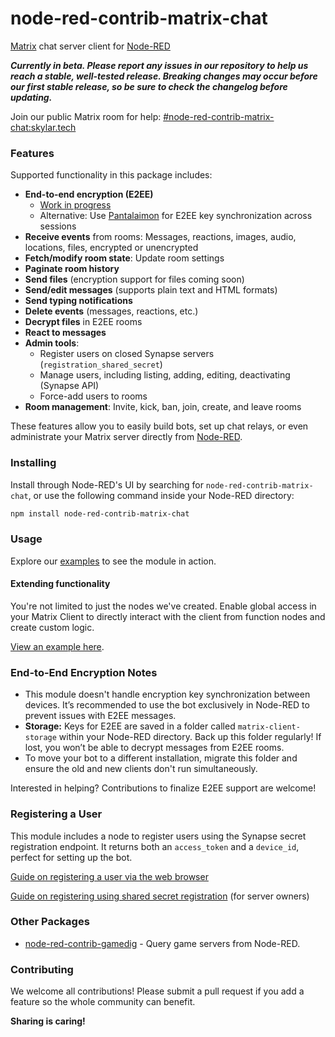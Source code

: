# node-red-contrib-matrix-chat
[Matrix](https://matrix.org/) chat server client for [Node-RED](https://nodered.org/)

***Currently in beta. Please report any issues in our repository to help us reach a stable, well-tested release. Breaking changes may occur before our first stable release, so be sure to check the changelog before updating.***

Join our public Matrix room for help: [#node-red-contrib-matrix-chat:skylar.tech](https://app.element.io/#/room/#node-red-contrib-matrix-chat:skylar.tech)

### Features

Supported functionality in this package includes:

- **End-to-end encryption (E2EE)**
  - [Work in progress](#end-to-end-encryption-notes)
  - Alternative: Use [Pantalaimon](https://github.com/matrix-org/pantalaimon) for E2EE key synchronization across sessions
- **Receive events** from rooms: Messages, reactions, images, audio, locations, files, encrypted or unencrypted
- **Fetch/modify room state**: Update room settings
- **Paginate room history**
- **Send files** (encryption support for files coming soon)
- **Send/edit messages** (supports plain text and HTML formats)
- **Send typing notifications**
- **Delete events** (messages, reactions, etc.)
- **Decrypt files** in E2EE rooms
- **React to messages**
- **Admin tools**:
  - Register users on closed Synapse servers (`registration_shared_secret`)
  - Manage users, including listing, adding, editing, deactivating (Synapse API)
  - Force-add users to rooms
- **Room management**: Invite, kick, ban, join, create, and leave rooms

These features allow you to easily build bots, set up chat relays, or even administrate your Matrix server directly from [Node-RED](https://nodered.org/).

### Installing

Install through Node-RED's UI by searching for `node-red-contrib-matrix-chat`, or use the following command inside your Node-RED directory:

```bash
npm install node-red-contrib-matrix-chat
```

### Usage

Explore our [examples](https://github.com/Skylar-Tech/node-red-contrib-matrix-chat/tree/master/examples#readme) to see the module in action.

#### Extending functionality

You're not limited to just the nodes we've created. Enable global access in your Matrix Client to directly interact with the client from function nodes and create custom logic.

[View an example here](https://github.com/Skylar-Tech/node-red-contrib-matrix-chat/tree/master/examples#use-function-node-to-run-any-command).

### End-to-End Encryption Notes

- This module doesn't handle encryption key synchronization between devices. It’s recommended to use the bot exclusively in Node-RED to prevent issues with E2EE messages.
- **Storage:** Keys for E2EE are saved in a folder called `matrix-client-storage` within your Node-RED directory. Back up this folder regularly! If lost, you won’t be able to decrypt messages from E2EE rooms.
- To move your bot to a different installation, migrate this folder and ensure the old and new clients don't run simultaneously.

Interested in helping? Contributions to finalize E2EE support are welcome!

### Registering a User

This module includes a node to register users using the Synapse secret registration endpoint. It returns both an `access_token` and a `device_id`, perfect for setting up the bot.

[Guide on registering a user via the web browser](https://skylar.tech/matrix-chat-bot-module-for-node-red/)

[Guide on registering using shared secret registration](https://github.com/Skylar-Tech/node-red-contrib-matrix-chat/tree/master/examples#readme) (for server owners)

### Other Packages

- [node-red-contrib-gamedig](https://www.npmjs.com/package/node-red-contrib-gamedig) - Query game servers from Node-RED.

### Contributing

We welcome all contributions! Please submit a pull request if you add a feature so the whole community can benefit.

**Sharing is caring!**
